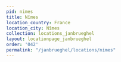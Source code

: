 ```yaml
---
pid: nimes
title: Nîmes
location_country: France
location_city: Nîmes
collection: locations_janbrueghel
layout: locationpage_janbrueghel
order: '042'
permalink: "/janbrueghel/locations/nimes"
---
```


